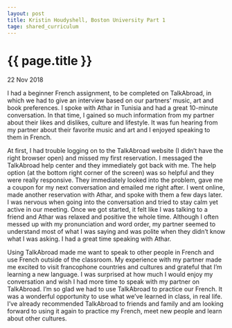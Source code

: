 ```yaml
---
layout: post
title: Kristin Houdyshell, Boston University Part 1
tage: shared_curriculum
---
```

# {{ page.title }}

22 Nov 2018

I had a beginner French assignment, to be completed on TalkAbroad, in which we had to give an interview based on our partners’ music, art and book preferences. I spoke with Athar in Tunisia and had a great 10-minute conversation. In that time, I gained so much information from my partner about their likes and dislikes, culture and lifestyle. It was fun hearing from my partner about their favorite music and art and I enjoyed speaking to them in French.

At first, I had trouble logging on to the TalkAbroad website (I didn’t have the right browser open) and missed my first reservation. I messaged the TalkAbroad help center and they immediately got back with me. The help option (at the bottom right corner of the screen) was so helpful and they were really responsive. They immediately looked into the problem, gave me a coupon for my next conversation and emailed me right after. I went online, made another reservation with Athar, and spoke with them a few days later. I was nervous when going into the conversation and tried to stay calm yet active in our meeting. Once we got started, it felt like I was talking to a friend and Athar was relaxed and positive the whole time. Although I often messed up with my pronunciation and word order, my partner seemed to understand most of what I was saying and was polite when they didn’t know what I was asking. I had a great time speaking with Athar.

Using TalkAbroad made me want to speak to other people in French and use French outside of the classroom. My experience with my partner made me excited to visit francophone countries and cultures and grateful that I’m learning a new language. I was surprised at how much I would enjoy my conversation and wish I had more time to speak with my partner on TalkAbroad. I’m so glad we had to use TalkAbroad to practice our French. It was a wonderful opportunity to use what we’ve learned in class, in real life. I’ve already recommended TalkAbroad to friends and family and am looking forward to using it again to practice my French, meet new people and learn about other cultures.
